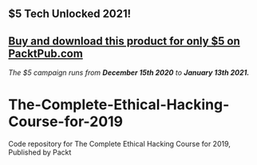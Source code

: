 ## $5 Tech Unlocked 2021!
[Buy and download this product for only $5 on PacktPub.com](https://www.packtpub.com/)
-----
*The $5 campaign         runs from __December 15th 2020__ to __January 13th 2021.__*

# The-Complete-Ethical-Hacking-Course-for-2019
Code repository for The Complete Ethical Hacking Course for 2019, Published by Packt

